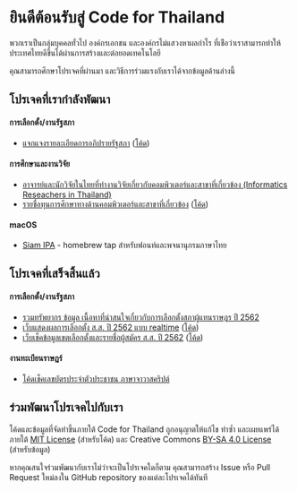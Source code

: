 # ยินดีต้อนรับสู่ Code for Thailand

พวกเราเป็นกลุ่มบุคคลทั่วไป องค์กรเอกชน และองค์กรไม่แสวงหาผลกำไร ที่เช่ือว่าเราสามารถทำให้ประเทศไทยดีขึ้นได้ผ่านการสร้างและต่อยอดเทคโนโลยี

คุณสามารถศึกษาโปรเจคที่ผ่านมา และวิธีการร่วมแรงกับเราได้จากข้อมูลด้านล่างนี้

## โปรเจคที่เรากำลังพัฒนา

#### การเลือกตั้ง/งานรัฐสภา

- [แจกแจงรายละเอียดการอภิปรายรัฐสภา](https://elect.in.th/parliament-listening/) ([โค้ด](https://github.com/codeforthailand/parliament-listening))

#### การศึกษาและงานวิจัย

- [อาจารย์และนักวิจัยในไทยที่ทำงานวิจัยเกี่ยวกับคอมพิวเตอร์และสาขาที่เกี่ยวข้อง (Informatics Reseachers in Thailand)](https://github.com/codeforthailand/informatics-researchers-in-thailand)
- [รายชื่อทุนการศึกษาทางด้านคอมพิวเตอร์และสาขาที่เกี่ยวข้อง](https://codeforthailand.github.io/study-abroad/) ([โค้ด](https://github.com/codeforthailand/study-abroad))

#### macOS

- [Siam IPA](https://github.com/codeforthailand/homebrew-siam-ipa) - homebrew tap สำหรับฟอนท์และพจนานุกรมภาษาไทย

## โปรเจคที่เสร็จสิ้นแล้ว

#### การเลือกตั้ง/งานรัฐสภา
- [รวมทรัพยากร ข้อมูล เนื้อหาที่น่าสนใจเกี่ยวกับการเลือกตั้งสภาผู้แทนราษฎร ปี 2562](https://github.com/codeforthailand/awesome-election-62)
- [เว็บแสดงผลการเลือกตั้ง ส.ส. ปี 2562 แบบ realtime](https://elect.thematter.co/) ([โค้ด](https://github.com/codeforthailand/election-live))
- [เว็บเช็คข้อมูลเขตเลือกตั้งและรายชื่อผู้สมัคร ส.ส. ปี 2562](https://elect.in.th/candidates) ([โค้ด](https://github.com/codeforthailand/dataset-election-62-candidates))

#### งานทะเบียนราษฎร์
- [โค้ดเช็คเลขบัตรประจำตัวประชาชน ภาษาจาวาสคริปต์](https://github.com/codeforthailand/Thai-Citizen-ID-Validator)

## ร่วมพัฒนาโปรเจคไปกับเรา

โค้ดและข้อมูลที่จัดทำขึ้นภายใต้ Code for Thailand ถูกอนุญาตให้แก้ไข ทำซ้ำ และเผยแพร่ได้ ภายใต้ [MIT License](https://opensource.org/licenses/MIT) (สำหรับโค้ด) และ Creative Commons [BY-SA 4.0 License](https://creativecommons.org/licenses/by-sa/4.0) (สำหรับข้อมูล)

หากคุณสนใจร่วมพัฒนากับเราไม่ว่าจะเป็นโปรเจคใดก็ตาม คุณสามารถสร้าง Issue หรือ Pull Request ใหม่ลงใน GitHub repository ของแต่ละโปรเจคได้ทันที
